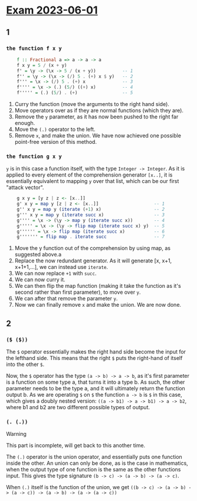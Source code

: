 # [Exam 2023-06-01](https://fileadmin.cs.lth.se/cs/Education/EDAN40/exams/edan40_230601.pdf)
## 1
### ``the function f x y``
```haskell
    f :: Fractional a => a -> a -> a
    f x y = 5 / (x + y)
    f' = \y -> (\x -> 5 / (x + y))          -- 1
    f'' = \y -> (\x -> (/) 5 . (+) x $ y)   -- 2
    f''' = \x -> (/) 5 . (+) x              -- 3
    f'''' = \x -> (.) (5/) ((+) x)          -- 4
    f''''' = (.) (5/) . (+)                 -- 5
```
1. Curry the function (move the arguments to the right hand side).
2. Move operators over as if they are normal functions (which they are).
3. Remove the ``y`` parameter, as it has now been pushed to the right far enough.
4. Move the ``(.)`` operator to the left.
5. Remove ``x``, and make the union. We have now achieved one possible point-free version of this method. 

### ``the function g x y``
``y`` is in this case a function itself, with the type ``Integer -> Integer``. As it is applied to every element of the comprehension generator ``[x..]``, it is essentially equivalent to mapping ``y`` over that list, which can be our first "attack vector".

```haskell
    g x y = [y z | z <- [x..]]
    g' x y = map y [z | z <- [x..]]                     -- 1
    g'' x y = map y (iterate (+1) x)                    -- 2
    g''' x y = map y (iterate succ x)                   -- 3
    g'''' = \x -> (\y -> map y (iterate succ x))        -- 4
    g''''' = \x -> (\y -> flip map (iterate succ x) y)  -- 5
    g'''''' = \x -> flip map (iterate succ x)           -- 6
    g''''''' = flip map . iterate succ                  -- 7
```
1. Move the y function out of the comprehension by using map, as suggested above.a
2. Replace the now redundant generator. As it will generate [x, x+1, x+1+1,...], we can instead use ``iterate``.
3. We can now replace ``+1`` with ``succ``.
4. We can now curry it.
5. We can then flip the map function (making it take the function as it's second rather than first parameter), to move over ``y``.
6. We can after that remove the parameter ``y``.
7. Now we can finally remove ``x`` and make the union. We are now done.

## 2
### ``($ ($))``
The ``$`` operator essentially makes the right hand side become the input for the lefthand side. This means that the right ``$`` puts the right-hand of itself into the other ``$``. 

Now, the ``$`` operator has the type ``(a -> b) -> a -> b``, as it's first parameter is a function on some type a, that turns it into a type b. As such, the other parameter needs to be the type a, and it will ultimately return the function output b. As we are operating ``$`` on ``$`` the function ``a -> b`` is ``$`` in this case, which gives a doubly nested version:
``((a -> b1) -> a -> b1) -> a -> b2``, where b1 and b2 are two different possible types of output.

### ``(. (.))``
> [!WARNING]
> This part is incomplete, will get back to this another time.

The ``(.)`` operator is the union operator, and essentially puts one function inside the other. An union can only be done, as is the case in mathematics, when the output type of one function is the same as the other functions input. This gives the type signature ``(b -> c) -> (a -> b) -> (a -> c)``. 

When ``(.)`` itself is the function of the union, we get ``((b -> c) -> (a -> b) -> (a -> c)) -> (a -> b) -> (a -> (a -> c))``
